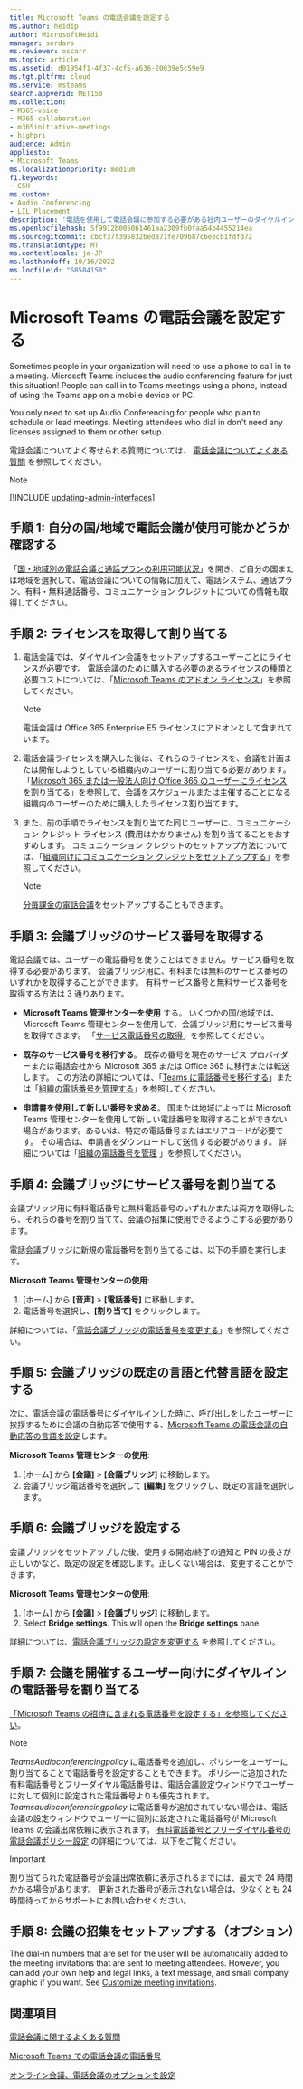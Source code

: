 ```yaml
---
title: Microsoft Teams の電話会議を設定する
ms.author: heidip
author: MicrosoftHeidi
manager: serdars
ms.reviewer: oscarr
ms.topic: article
ms.assetid: d01954f1-4f37-4cf5-a636-20039e5c59e9
ms.tgt.pltfrm: cloud
ms.service: msteams
search.appverid: MET150
ms.collection:
- M365-voice
- M365-collaboration
- m365initiative-meetings
- highpri
audience: Admin
appliesto:
- Microsoft Teams
ms.localizationpriority: medium
f1.keywords:
- CSH
ms.custom:
- Audio Conferencing
- LIL_Placement
description: '電話を使用して電話会議に参加する必要がある社内ユーザーのダイヤルイン会議または電話会議をセットアップする方法について説明します。 '
ms.openlocfilehash: 5f9912b005061461aa2309fb0faa54b4455214ea
ms.sourcegitcommit: cbcf37f395832bed871fe709b87c6eecb1fdfd72
ms.translationtype: MT
ms.contentlocale: ja-JP
ms.lasthandoff: 10/16/2022
ms.locfileid: "68584158"
---
```

# <a name="set-up-audio-conferencing-for-microsoft-teams"></a>Microsoft Teams の電話会議を設定する

Sometimes people in your organization will need to use a phone to call in to a meeting. Microsoft Teams includes the audio conferencing feature for just this situation! People can call in to Teams meetings using a phone, instead of using the Teams app on a mobile device or PC.
  
You only need to set up Audio Conferencing for people who plan to schedule or lead meetings. Meeting attendees who dial in don't need any licenses assigned to them or other setup.
  
電話会議についてよく寄せられる質問については、 [電話会議についてよくある質問](audio-conferencing-common-questions.md) を参照してください。

> [!NOTE]
> [!INCLUDE [updating-admin-interfaces](includes/updating-admin-interfaces.md)]
  
## <a name="step-1-find-out-if-audio-conferencing-is-available-in-your-countryregion"></a>手順 1: 自分の国/地域で電話会議が使用可能かどうか確認する

「[国・地域別の電話会議と通話プランの利用可能状況](country-and-region-availability-for-audio-conferencing-and-calling-plans/country-and-region-availability-for-audio-conferencing-and-calling-plans.md)」を開き、ご自分の国または地域を選択して、電話会議についての情報に加えて、電話システム、通話プラン、有料・無料通話番号、コミュニケーション クレジットについての情報も取得してください。

## <a name="step-2-get-and-assign-licenses"></a>手順 2: ライセンスを取得して割り当てる

1. 電話会議では、ダイヤルイン会議をセットアップするユーザーごとにライセンスが必要です。 電話会議のために購入する必要のあるライセンスの種類と必要コストについては、「[Microsoft Teams のアドオン ライセンス](./teams-add-on-licensing/microsoft-teams-add-on-licensing.md)」を参照してください。

    >[!NOTE]
    > 電話会議は Office 365 Enterprise E5 ライセンスにアドオンとして含まれています。

2. 電話会議ライセンスを購入した後は、それらのライセンスを、会議を計画または開催しようとしている組織内のユーザーに割り当てる必要があります。 「[Microsoft 365 または一般法人向け Office 365 のユーザーにライセンスを割り当てる](https://support.office.com/article/997596b5-4173-4627-b915-36abac6786dc)」を参照して、会議をスケジュールまたは主催することになる組織内のユーザーのために購入したライセンス割り当てます。

3. また、前の手順でライセンスを割り当てた同じユーザーに、コミュニケーション クレジット ライセンス (費用はかかりません) を割り当てることをおすすめします。 コミュニケーション クレジットのセットアップ方法については、「[組織向けにコミュニケーション クレジットをセットアップする](set-up-communications-credits-for-your-organization.md)」を参照してください。

   > [!NOTE]
   > [分毎課金の電話会議](audio-conferencing-pay-per-minute.md)をセットアップすることもできます。

## <a name="step-3-get-service-numbers-for-your-conferencing-bridges"></a>手順 3: 会議ブリッジのサービス番号を取得する

電話会議では、ユーザーの電話番号を使うことはできません。サービス番号を取得する必要があります。 会議ブリッジ用に、有料または無料のサービス番号のいずれかを取得することができます。 有料サービス番号と無料サービス番号を取得する方法は 3 通りあります。
  
- **Microsoft Teams 管理センターを使用** する。 いくつかの国/地域では、Microsoft Teams 管理センターを使用して、会議ブリッジ用にサービス番号を取得できます。 「[サービス電話番号の取得](./getting-service-phone-numbers.md)」を参照してください。

- **既存のサービス番号を移行する**。 既存の番号を現在のサービス プロバイダーまたは電話会社から Microsoft 365 または Office 365 に移行または転送します。 この方法の詳細については、「[Teams に電話番号を移行する](phone-number-calling-plans/transfer-phone-numbers-to-teams.md)」または「[組織の電話番号を管理する](manage-phone-numbers-for-your-organization/manage-phone-numbers-for-your-organization.md)」を参照してください。  
  
- **申請書を使用して新しい番号を求める**。 国または地域によっては Microsoft Teams 管理センターを使用して新しい電話番号を取得することができない場合があります。あるいは、特定の電話番号またはエリアコードが必要です。 その場合は、申請書をダウンロードして送信する必要があります。 詳細については「[組織の電話番号を管理](manage-phone-numbers-for-your-organization/manage-phone-numbers-for-your-organization.md) 」を参照してください。

## <a name="step-4-assign-a-service-number-to-the-conferencing-bridge"></a>手順 4: 会議ブリッジにサービス番号を割り当てる

会議ブリッジ用に有料電話番号と無料電話番号のいずれかまたは両方を取得したら、それらの番号を割り当てて、会議の招集に使用できるようにする必要があります。  

電話会議ブリッジに新規の電話番号を割り当てるには、以下の手順を実行します。

 **Microsoft Teams 管理センターの使用**:

 1. [ホーム] から **[音声]** > **[電話番号]** に移動します。
 2. 電話番号を選択し、**[割り当て]** をクリックします。

詳細については、「[電話会議ブリッジの電話番号を変更する](change-the-phone-numbers-on-your-audio-conferencing-bridge.md)」を参照してください。

## <a name="step-5-set-the-default-and-alternate-languages-for-a-conferencing-bridge"></a>手順 5: 会議ブリッジの既定の言語と代替言語を設定する

 次に、電話会議の電話番号にダイヤルインした時に、呼び出しをしたユーザーに挨拶するために会議の自動応答で使用する、[Microsoft Teams の電話会議の自動応答の言語を設定](set-auto-attendant-languages-for-audio-conferencing-in-teams.md)します。

 **Microsoft Teams 管理センターの使用**:

1. [ホーム] から **[会議]** > **[会議ブリッジ]** に移動します。
2. 会議ブリッジ電話番号を選択して **[編集]** をクリックし、既定の言語を選択します。

## <a name="step-6-set-your-conferencing-bridge-settings"></a>手順 6: 会議ブリッジを設定する

会議ブリッジをセットアップした後、使用する開始/終了の通知と PIN の長さが正しいかなど、既定の設定を確認します。正しくない場合は、変更することができます。

 **Microsoft Teams 管理センターの使用**:

1. [ホーム] から **[会議]** > **[会議ブリッジ]** に移動します。
2. Select **Bridge settings**. This will open the **Bridge settings** pane.

詳細については、[電話会議ブリッジの設定を変更する](change-the-settings-for-an-audio-conferencing-bridge.md) を参照してください。

## <a name="step-7-assign-dial-in-phone-numbers-for-users-who-lead-meetings"></a>手順 7: 会議を開催するユーザー向けにダイヤルインの電話番号を割り当てる

[「Microsoft Teams の招待に含まれる電話番号を設定する」を参照してください](set-the-phone-numbers-included-on-invites-in-teams.md)。

> [!NOTE]
> *TeamsAudioconferencingpolicy* に電話番号を追加し、ポリシーをユーザーに割り当てることで電話番号を設定することもできます。 ポリシーに追加された有料電話番号とフリーダイヤル電話番号は、電話会議設定ウィンドウでユーザーに対して個別に設定された電話番号よりも優先されます。 *Teamsaudioconferencingpolicy* に電話番号が追加されていない場合は、電話会議の設定ウィンドウでユーザーに個別に設定された電話番号が Microsoft Teams の会議出席依頼に表示されます。 [有料電話番号とフリーダイヤル番号の電話会議ポリシー設定](audio-conferencing-toll-free-numbers-policy.md) の詳細については、以下をご覧ください。

> [!IMPORTANT]
> 割り当てられた電話番号が会議出席依頼に表示されるまでには、最大で 24 時間かかる場合があります。 更新された番号が表示されない場合は、少なくとも 24 時間待ってからサポートにお問い合わせください。

## <a name="step-8-set-up-meeting-invitations-optional"></a>手順 8: 会議の招集をセットアップする（オプション）

The dial-in numbers that are set for the user will be automatically added to the meeting invitations that are sent to meeting attendees. However, you can add your own help and legal links, a text message, and small company graphic if you want. See [Customize meeting invitations](meeting-settings-in-teams.md#customize-meeting-invitations).

## <a name="related-topics"></a>関連項目

[電話会議に関するよくある質問](audio-conferencing-common-questions.md)
  
[Microsoft Teams での電話会議の電話番号](phone-numbers-for-audio-conferencing-in-teams.md)
  
[オンライン会議、電話会議のオプションを設定](https://support.office.com/article/DCD1CA39-0C1F-466C-9573-F04138FEF5E2)
